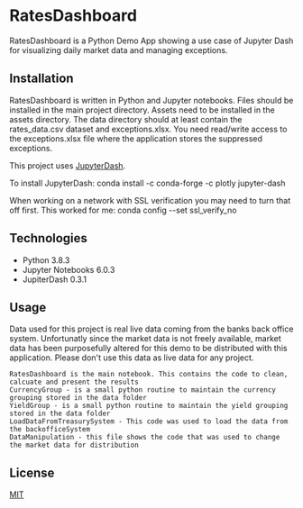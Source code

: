 # RatesDashboard

RatesDashboard is a Python Demo App showing a use case of Jupyter Dash for visualizing daily market data and managing exceptions.

## Installation

RatesDashboard is written in Python and Jupyter notebooks. Files should be installed in the main project directory.
Assets need to be installed in the assets directory. The data directory should at least contain the rates_data.csv dataset and exceptions.xlsx. You need read/write access to the exceptions.xlsx file where the application stores the suppressed exceptions.

This project uses [JupyterDash](https://medium.com/plotly/introducing-jupyterdash-811f1f57c02e). 

To install JupyterDash:
conda install -c conda-forge -c plotly jupyter-dash

When working on a network with SSL verification you may need to turn that off first. This worked for me:
conda config --set ssl_verify_no

## Technologies

- Python 3.8.3
- Jupyter Notebooks 6.0.3
- JupiterDash 0.3.1

## Usage

Data used for this project is real live data coming from the banks back office system. Unfortunatly since the market data is not freely available, market data has been purposefully altered for this demo to be distributed with this application. Please don't use this data as live data for any project.

    RatesDashboard is the main notebook. This contains the code to clean, calcuate and present the results
    CurrencyGroup - is a small python routine to maintain the currency grouping stored in the data folder
    YieldGroup - is a small python routine to maintain the yield grouping stored in the data folder
    LoadDataFromTreasurySystem - This code was used to load the data from the backofficeSystem
    DataManipulation - this file shows the code that was used to change the market data for distribution


## License
[MIT](https://choosealicense.com/licenses/mit/)